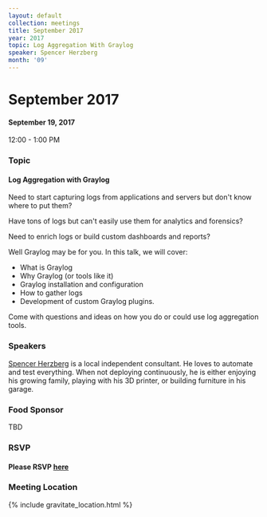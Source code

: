 ```yaml
---
layout: default
collection: meetings
title: September 2017
year: 2017
topic: Log Aggregation With Graylog
speaker: Spencer Herzberg
month: '09'
---
```


# September 2017

#### September 19, 2017
12:00 - 1:00 PM

### Topic

#### Log Aggregation with Graylog

Need to start capturing logs from applications and servers but don't know where to put them?

Have tons of logs but can't easily use them for analytics and forensics?

Need to enrich logs or build custom dashboards and reports?

Well Graylog may be for you. In this talk, we will cover:

- What is Graylog
- Why Graylog (or tools like it)
- Graylog installation and configuration
- How to gather logs
- Development of custom Graylog plugins.

Come with questions and ideas on how you do or could use log aggregation tools.

### Speakers

[Spencer Herzberg](https://twitter.com/linuxconvert) is a local independent consultant. He loves to automate and test everything.
When not deploying continuously, he is either enjoying his growing family, playing with his
3D printer, or building furniture in his garage.

### Food Sponsor

TBD

### RSVP

#### Please RSVP [here](https://iowaruby-sep-2017.eventbrite.com)

### Meeting Location

{% include gravitate_location.html %}
